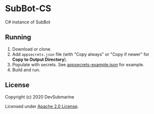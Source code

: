 # SubBot-CS
C# instance of SubBot

## Running
1. Download or clone.
2. Add `appsecrets.json` file (with "Copy always" or "Copy if newer" for **Copy to Output Directory**).
3. Populate with secrets. See [appsecrets-example.json](appsecrets-example.json) for example.
4. Build and run.

## License
Copyright (c) 2020 DevSubmarine

Licensed under [Apache 2.0 License](LICENSE).
